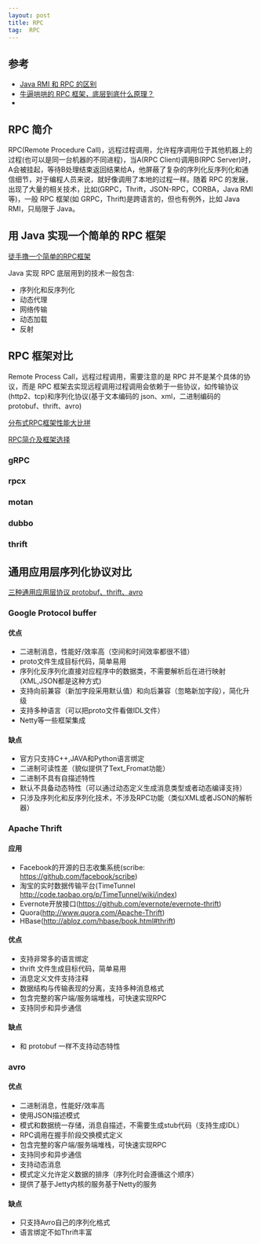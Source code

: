 ```yaml
---
layout: post
title: RPC
tag:  RPC
---
```


## 参考
* [Java RMI 和 RPC 的区别](https://mp.weixin.qq.com/s?__biz=MzI3ODcxMzQzMw==&mid=2247486403&idx=1&sn=3ec98d1553969ad38fbd225aef2c9807&chksm=eb538ef5dc2407e3ee906c378776baf473d2a27ae0e98ebd0970c1050eb2cb30a0467c84ceb5&scene=21#wechat_redirect)
* [牛逼哄哄的 RPC 框架，底层到底什么原理？](https://mp.weixin.qq.com/s?__biz=MzI3ODcxMzQzMw==&mid=2247487507&idx=1&sn=7511f822bf95b25a2586dfdb0c06546f&chksm=eb539525dc241c33507a02d137bd48b9d9e2a33c8b76030f6cc372d0cfa478c8d83d230a9e96&scene=21#wechat_redirect)
* 
## RPC 简介
RPC(Remote Procedure Call)，远程过程调用，允许程序调用位于其他机器上的过程(也可以是同一台机器的不同进程)，当A(RPC Client)调用B(RPC Server)时，A会被挂起，等待B处理结束返回结果给A，他屏蔽了复杂的序列化反序列化和通信细节，对于编程人员来说，就好像调用了本地的过程一样。随着 RPC 的发展，出现了大量的相关技术，比如(GRPC，Thrift，JSON-RPC，CORBA，Java RMI 等)，一般 RPC 框架(如 GRPC，Thrift)是跨语言的，但也有例外，比如 Java RMI，只局限于 Java。

## 用 Java 实现一个简单的 RPC 框架
[徒手撸一个简单的RPC框架](https://juejin.im/post/5c4481a4f265da613438aec3)

Java 实现 RPC 底层用到的技术一般包含:
* 序列化和反序列化
* 动态代理
* 网络传输
* 动态加载
* 反射

## RPC 框架对比
Remote Process Call，远程过程调用，需要注意的是 RPC 并不是某个具体的协议，而是 RPC 框架去实现远程调用过程调用会依赖于一些协议，如传输协议(http2、tcp)和序列化协议(基于文本编码的 json、xml，二进制编码的 protobuf、thrift、avro) 

[分布式RPC框架性能大比拼](https://colobu.com/2016/09/05/benchmarks-of-popular-rpc-frameworks/)

[RPC简介及框架选择](https://www.jianshu.com/p/b0343bfd216e)

### gRPC
### rpcx
### motan
### dubbo
### thrift

## 通用应用层序列化协议对比
[三种通用应用层协议 protobuf、thrift、avro](https://www.douban.com/note/523340109/)

### Google Protocol buffer
#### 优点
* 二进制消息，性能好/效率高（空间和时间效率都很不错）
* proto文件生成目标代码，简单易用
* 序列化反序列化直接对应程序中的数据类，不需要解析后在进行映射(XML,JSON都是这种方式)
* 支持向前兼容（新加字段采用默认值）和向后兼容（忽略新加字段），简化升级
* 支持多种语言（可以把proto文件看做IDL文件）
* Netty等一些框架集成

#### 缺点
* 官方只支持C++,JAVA和Python语言绑定
* 二进制可读性差（貌似提供了Text_Fromat功能）
* 二进制不具有自描述特性
* 默认不具备动态特性（可以通过动态定义生成消息类型或者动态编译支持）
* 只涉及序列化和反序列化技术，不涉及RPC功能（类似XML或者JSON的解析器）

### Apache Thrift
#### 应用
* Facebook的开源的日志收集系统(scribe: https://github.com/facebook/scribe)
* 淘宝的实时数据传输平台(TimeTunnel http://code.taobao.org/p/TimeTunnel/wiki/index)
* Evernote开放接口(https://github.com/evernote/evernote-thrift)
* Quora(http://www.quora.com/Apache-Thrift)
* HBase(http://abloz.com/hbase/book.html#thrift)

#### 优点
* 支持非常多的语言绑定
* thrift 文件生成目标代码，简单易用
* 消息定义文件支持注释
* 数据结构与传输表现的分离，支持多种消息格式
* 包含完整的客户端/服务端堆栈，可快速实现RPC
* 支持同步和异步通信

#### 缺点
* 和 protobuf 一样不支持动态特性

### avro
#### 优点
* 二进制消息，性能好/效率高
* 使用JSON描述模式
* 模式和数据统一存储，消息自描述，不需要生成stub代码（支持生成IDL）
* RPC调用在握手阶段交换模式定义
* 包含完整的客户端/服务端堆栈，可快速实现RPC
* 支持同步和异步通信
* 支持动态消息
* 模式定义允许定义数据的排序（序列化时会遵循这个顺序）
* 提供了基于Jetty内核的服务基于Netty的服务

#### 缺点
* 只支持Avro自己的序列化格式
* 语言绑定不如Thrift丰富